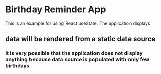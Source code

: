 # Birthday Reminder App

This is an example for using React useState. The application displays

## data will be rendered from a static data source

### it is very possible that the application does not display anything because data source is populated with only few birthdays
